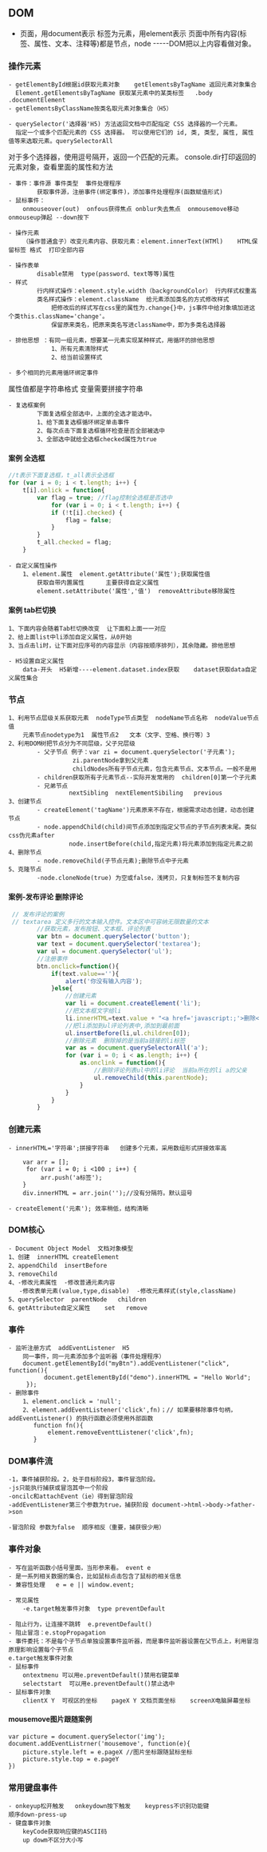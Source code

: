 ## DOM
- 页面，用document表示   标签为元素，用element表示  页面中所有内容(标签、属性、文本、注释等)都是节点，node -----DOM把以上内容看做对象。
### 操作元素
    - getElementById根据id获取元素对象    getElementsByTagName 返回元素对象集合   
      Element.getElementsByTagName 获取某元素中的某类标签   .body .documentElement
    - getElementsByClassName按类名取元素对象集合（H5）

    - querySelector('选择器'H5) 方法返回文档中匹配指定 CSS 选择器的一个元素。
      指定一个或多个匹配元素的 CSS 选择器。 可以使用它们的 id, 类, 类型, 属性, 属性值等来选取元素。querySelectorAll

对于多个选择器，使用逗号隔开，返回一个匹配的元素。
        console.dir打印返回的元素对象，查看里面的属性和方法

    - 事件：事件源 事件类型  事件处理程序
            获取事件源，注册事件(绑定事件)，添加事件处理程序(函数赋值形式)
    - 鼠标事件：
        onmouseover(out)  onfous获得焦点 onblur失去焦点  onmousemove移动 onmouseup弹起 --down按下

    - 操作元素
        （操作普通盒子）改变元素内容、获取元素：element.innerText(HTMl)    HTML保留标签 格式  打印全部内容

    - 操作表单
            disable禁用  type(password、text等等)属性
    - 样式
            行内样式操作：element.style.width（backgroundColor） 行内样式权重高
            类名样式操作：element.className  给元素添加类名的方式修改样式
                把修改后的样式写在css里的属性为.change{}中，js事件中给对象填加进这个类this.className='change'。
                保留原来类名，把原来类名写进className中，即为多类名选择器

    - 排他思想 ：有同一组元素，想要某一元素实现某种样式，用循环的排他思想
                1、所有元素清除样式
                2、给当前设置样式
    
    - 多个相同的元素用循环绑定事件
属性值都是字符串格式  变量需要拼接字符串

    - 复选框案例
            下面复选框全部选中，上面的全选才能选中。
            1、给下面复选框循环绑定单击事件
            2、每次点击下面复选框循环检查是否全部被选中
            3、全部选中就给全选框checked属性为true
#### 案例 全选框
```js
//t表示下面复选框，t_all表示全选框
for (var i = 0; i < t.length; i++) {
    t[i].onlick = function{
        var flag = true; //flag控制全选框是否选中
            for (var i = 0; i < t.length; i++) {
            if (!t[i].checked) {
                flag = false;
            }
        }
        t_all.checked = flag;
    }
```
    - 自定义属性操作
        1、element.属性  element.getAttribute('属性');获取属性值
            获取自带内置属性      主要获得自定义属性
            element.setAttribute('属性','值')  removeAttribute移除属性
#### 案例 tab栏切换 
    1、下面内容会随着Tab栏切换改变  让下面和上面一一对应
    2、给上面list中li添加自定义属性，从0开始
    3、当点击li时，让下面对应序号的内容显示（内容按顺序排列），其余隐藏。排他思想

    - H5设置自定义属性
        data-开头  H5新增----element.dataset.index获取    dataset获取data自定义属性集合

### 节点
    1、利用节点层级关系获取元素  nodeType节点类型  nodeName节点名称  nodeValue节点值
        元素节点nodetype为1  属性节点2   文本（文字、空格、换行等）3
    2、利用DOM树把节点分为不同层级，父子兄层级
            - 父子节点 例子：var zi = document.querySelector('子元素');
                      zi.parentNode拿到父元素
                      childNodes所有子节点元素，包含元素节点、文本节点。一般不是用
            - children获取所有子元素节点--实际开发常用的  children[0]第一个子元素         
            - 兄弟节点
                     nextSibling  nextElementSibiling   previous
    3、创建节点
            - createElement('tagName')元素原来不存在，根据需求动态创建，动态创建节点      
            - node.appendChild(child)间节点添加到指定父节点的子节点列表末尾。类似css伪元素after
                     node.insertBefore(child,指定元素)将元素添加到指定元素之前
    4、删除节点
            - node.removeChild(子节点元素);删除节点中子元素
    5、克隆节点
            -node.cloneNode(true) 为空或false，浅拷贝，只复制标签不复制内容   
#### 案例-发布评论 删除评论
```js
 // 发布评论的案例
 // textarea 定义多行的文本输入控件。文本区中可容纳无限数量的文本
        //获取元素，发布按钮、文本框、评论列表
        var btn = document.querySelector('button');
        var text = document.querySelector('textarea');
        var ul = document.querySelector('ul');
        //注册事件
        btn.onclick=function(){
            if(text.value==''){
                alert('你没有输入内容');
            }else{
                //创建元素
                var li = document.createElement('li');
                //把文本框文字给li
                li.innerHTML=text.value + "<a href='javascript:;'>删除</a>";
                //把li添加到ul评论列表中,添加到最前面
                ul.insertBefore(li,ul.children[0]);
                //删除元素  删除掉的是当前a链接的li标签
                var as = document.querySelectorAll('a');
                for (var i = 0; i < as.length; i++) {
                    as.onclink = function(){
                        //删除评论列表ul中的li评论  当前a所在的li a的父亲
                        ul.removeChild(this.parentNode);
                    }
                }
            }
        }
```
### 创建元素
    - innerHTML='字符串';拼接字符串   创建多个元素，采用数组形式拼接效率高

        var arr = [];
         for (var i = 0; i <100 ; i++) {
             arr.push('a标签');      
        }
        div.innerHTML = arr.join('');//没有分隔符。默认逗号

    - createElement('元素'); 效率稍低，结构清晰
### DOM核心
    - Document Object Model  文档对象模型
    1、创建  innerHTML createElement
    2、appendChild  insertBefore
    3、removeChild
    4、-修改元素属性  -修改普通元素内容  
       -修改表单元素(value,type,disable)  -修改元素样式(style,className)
    5、querySelector  parentNode   children
    6、getAttribute自定义属性    set   remove
### 事件
    - 监听注册方式  addEventListener  H5
        同一事件，同一元素添加多个监听器（事件处理程序）
        document.getElementById("myBtn").addEventListener("click", function(){
              document.getElementById("demo").innerHTML = "Hello World";
         });
    - 删除事件
        1、element.onclick = 'null';
        2、element.addEventListener('click',fn)；// 如果要移除事件句柄，addEventListener() 的执行函数必须使用外部函数
           function fn(){
               element.removeEventtListener('click',fn);
           }
### DOM事件流
    -1，事件捕获阶段。2，处于目标阶段3，事件冒泡阶段。
    -js只能执行捕获或冒泡其中一个阶段
    -oncilc和attachEvent（ie）得到冒泡阶段
    -addEventListener第三个参数为true，捕获阶段 document->html->body->father->son

    -冒泡阶段 参数为false  顺序相反（重要，捕获很少用）
### 事件对象
    - 写在监听函数小括号里面，当形参来看。 event e
    - 是一系列相关数据的集合，比如鼠标点击包含了鼠标的相关信息
    - 兼容性处理   e = e || window.event;

    - 常见属性
        -e.target触发事件对象  type preventDefault

    - 阻止行为，让连接不跳转  e.preventDefault()
    - 阻止冒泡：e.stopPropagation
    - 事件委托：不是每个子节点单独设置事件监听器，而是事件监听器设置在父节点上，利用冒泡原理影响设置每个子节点
    e.target触发事件对象
    - 鼠标事件
        ontextmenu 可以用e.preventDefault()禁用右键菜单
        selectstart  可以用e.preventDefault()禁止选中
    - 鼠标事件对象
        clientX Y  可视区的坐标    pageX Y 文档页面坐标    screenX电脑屏幕坐标

#### mousemove图片跟随案例
```
var picture = document.querySelector('img');
document.addEventListrner('mousemove', function(e){
    picture.style.left = e.pageX //图片坐标跟随鼠标坐标
    picture.style.top = e.pageY
})
```
### 常用键盘事件
    - onkeyup松开触发   onkeydown按下触发    keypress不识别功能键
    顺序down-press-up
    - 键盘事件对象
        keyCode获取响应键的ASCII码  
        up dowm不区分大小写